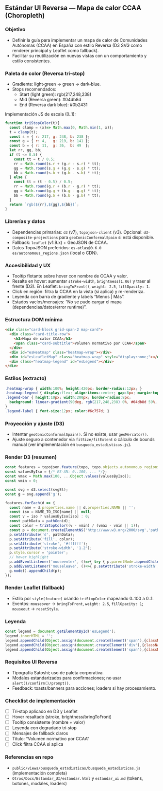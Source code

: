 ## Estándar UI Reversa — Mapa de calor CCAA (Choropleth)

### Objetivo
- Definir la guía para implementar un mapa de calor de Comunidades Autónomas (CCAA) en España con estilo Reversa (D3 SVG como renderer principal y Leaflet como fallback).
- Facilitar su reutilización en nuevas vistas con un comportamiento y estilo consistentes.

### Paleta de color (Reversa tri‑stop)
- Gradiente: light‑green → green → dark‑blue.
- Stops recomendados:
  - Start (light green): rgb(217,248,238)
  - Mid (Reversa green): #04db8d
  - End (Reversa dark blue): #0b2431

Implementación JS de escala (0..1):
```javascript
function triStopColor(t){
  const clamp = (x)=> Math.max(0, Math.min(1, x));
  t = clamp(t);
  const s = { r: 217, g: 248, b: 238 };
  const g = { r: 4,   g: 219, b: 141 };
  const b = { r: 11,  g: 36,  b: 49  };
  let rr, gg, bb;
  if (t <= 0.5) {
    const tt = t / 0.5;
    rr = Math.round(s.r + (g.r - s.r) * tt);
    gg = Math.round(s.g + (g.g - s.g) * tt);
    bb = Math.round(s.b + (g.b - s.b) * tt);
  } else {
    const tt = (t - 0.5) / 0.5;
    rr = Math.round(g.r + (b.r - g.r) * tt);
    gg = Math.round(g.g + (b.g - g.g) * tt);
    bb = Math.round(g.b + (b.b - g.b) * tt);
  }
  return `rgb(${rr},${gg},${bb})`;
}
```

### Librerías y datos
- Dependencias primarias: `d3` (v7), `topojson-client` (v3). Opcional: `d3-composite-projections` para `geoConicConformalSpain` si está disponible.
- Fallback: `leaflet` (v1.9.x) + GeoJSON de CCAA.
- Datos TopoJSON preferidos: `es-atlas@0.6.0 es/autonomous_regions.json` (local o CDN).

### Accesibilidad y UX
- Tooltip flotante sobre hover con nombre de CCAA y valor.
- Resalte en hover: aumentar `stroke-width`, `brightness(1.06)` y traer al frente (D3). En Leaflet: `bringToFront()`, `weight: 2.5`, `fillOpacity: 1`.
- Click en región: filtra la CCAA en la vista (si aplica) y re-renderiza.
- Leyenda con barra de gradiente y labels “Menos | Más”.
- Estados vacíos/mensajes: “No se pudo cargar el mapa (dependencias/datos/error runtime)”.

### Estructura DOM mínima
```html
<div class="card-block grid-span-2 map-card">
  <div class="card-title-row">
    <h3>Mapa de calor CCAA</h3>
    <span class="card-subtitle">Volumen normativo por CCAA</span>
  </div>
  <div id="esHeatmap" class="heatmap-wrap"></div>
  <div id="esLeafletMap" class="heatmap-wrap" style="display:none;"></div>
  <div class="heatmap-legend" id="esLegend"></div>
</div>
```

### Estilos (extracto)
```css
.heatmap-wrap { width:100%; height:420px; border-radius:12px; }
.heatmap-legend { display:flex; align-items:center; gap:8px; margin-top:10px; }
.legend-bar { height:10px; width:200px; border-radius:8px;
  background: linear-gradient(90deg, rgb(217,248,238) 0%, #04db8d 50%, #0b2431 100%);
}
.legend-label { font-size:12px; color:#6c757d; }
```

### Proyección y ajuste (D3)
- Intentar `geoConicConformalSpain()`. Si no existe, usar `geoMercator()`.
- Ajuste seguro a contenedor via `fitSize/fitExtent` o cálculo de bounds manual (ver implementación en `busqueda_estadisticas.js`).

### Render D3 (resumen)
```javascript
const features = topojson.feature(topo, topo.objects.autonomous_regions).features;
const valuesByIso = {/* ES-AN: 0..100, ... */};
const vmax = Math.max(100, ...Object.values(valuesByIso));
const vmin = 0;

const svg = d3.select(svgEl);
const g = svg.append('g');

features.forEach(d => {
  const name = d.properties.name || d.properties.NAME || '';
  const iso = NAME_TO_ISO[name] || null;
  const v = iso ? valuesByIso[iso] : 0;
  const pathData = pathGen(d);
  const color = triStopColor((v - vmin) / (vmax - vmin || 1));
  const p = document.createElementNS('http://www.w3.org/2000/svg','path');
  p.setAttribute('d', pathData);
  p.setAttribute('fill', color);
  p.setAttribute('stroke', '#ffffff');
  p.setAttribute('stroke-width', '1.2');
  p.style.cursor = 'pointer';
  // hover highlight
  p.addEventListener('mouseenter', ()=>{ try { p.parentNode.appendChild(p); } catch(_){} p.setAttribute('stroke-width','2.2'); p.style.filter='brightness(1.06)'; });
  p.addEventListener('mouseleave', ()=>{ p.setAttribute('stroke-width','1.2'); p.style.filter=''; });
  g.node().appendChild(p);
});
```

### Render Leaflet (fallback)
- Estilo por `style(feature)` usando `triStopColor` mapeando 0..100 a 0..1.
- Eventos: `mouseover` → `bringToFront`, `weight: 2.5`, `fillOpacity: 1`; `mouseout` → `resetStyle`.

### Leyenda
```javascript
const legend = document.getElementById('esLegend');
legend.innerHTML = '';
legend.appendChild(Object.assign(document.createElement('span'),{className:'legend-label',textContent:'Menos'}));
legend.appendChild(Object.assign(document.createElement('div'),{className:'legend-bar'}));
legend.appendChild(Object.assign(document.createElement('span'),{className:'legend-label',textContent:'Más'}));
```

### Requisitos UI Reversa
- Tipografía Satoshi; uso de paleta corporativa.
- Modales estandarizados para confirmaciones; no usar `alert()/confirm()/prompt()`.
- Feedback: toasts/banners para acciones; loaders si hay procesamiento.

### Checklist de implementación
- [ ] Tri‑stop aplicado en D3 y Leaflet
- [ ] Hover resaltado (stroke, brightness/bringToFront)
- [ ] Tooltip consistente (nombre + valor)
- [ ] Leyenda con degradado tri‑stop
- [ ] Mensajes de fallback claros
- [ ] Título: “Volumen normativo por CCAA”
- [ ] Click filtra CCAA si aplica

### Referencias en repo
- `public/views/busqueda_estadisticas/busqueda_estadisticas.js` (implementación completa)
- `Otros/Docs/Estandar_UI/estandar.html` y `estandar_ui.md` (tokens, botones, modales, loaders) 